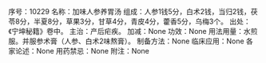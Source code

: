 序号：10229
名称：加味人参养胃汤
组成：人参1钱5分，白术2钱，当归2钱，茯苓8分，半夏8分，草果3分，甘草4分，青皮4分，藿香5分，乌梅3个。
出处：《宁坤秘籍》卷中。
主治：产后疟疾。
加减：None
功效：None
用法用量：水煎服。并服参术膏（人参、白术2味熬膏）。
制备方法：None
临床应用：None
各家论述：None
用药禁忌：None
附注：None
